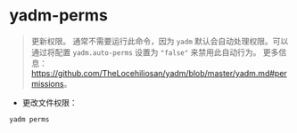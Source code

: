 # yadm-perms

> 更新权限。
> 通常不需要运行此命令，因为 `yadm` 默认会自动处理权限。可以通过将配置 `yadm.auto-perms` 设置为 `"false"` 来禁用此自动行为。
> 更多信息：<https://github.com/TheLocehiliosan/yadm/blob/master/yadm.md#permissions>。

- 更改文件权限：

`yadm perms`